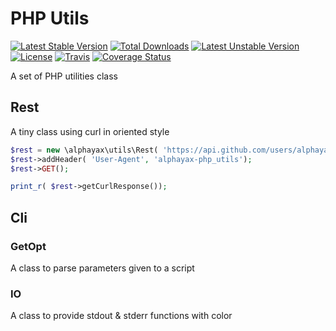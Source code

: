 
# PHP Utils

[![Latest Stable Version](https://poser.pugx.org/alphayax/php_utils/v/stable)](https://packagist.org/packages/alphayax/php_utils)
[![Total Downloads](https://poser.pugx.org/alphayax/php_utils/downloads)](https://packagist.org/packages/alphayax/php_utils)
[![Latest Unstable Version](https://poser.pugx.org/alphayax/php_utils/v/unstable)](https://packagist.org/packages/alphayax/php_utils)
[![License](https://poser.pugx.org/alphayax/php_utils/license)](https://packagist.org/packages/alphayax/php_utils)
[![Travis](https://travis-ci.org/alphayax/php_utils.svg)](https://travis-ci.org/alphayax/php_utils)
[![Coverage Status](https://coveralls.io/repos/github/alphayax/php_utils/badge.svg?branch=master)](https://coveralls.io/github/alphayax/php_utils?branch=master)

A set of PHP utilities class

## Rest

A tiny class using curl in oriented style

```php
$rest = new \alphayax\utils\Rest( 'https://api.github.com/users/alphayax/repos');
$rest->addHeader( 'User-Agent', 'alphayax-php_utils');
$rest->GET();

print_r( $rest->getCurlResponse());
```

## Cli

### GetOpt

A class to parse parameters given to a script

### IO

A class to provide stdout & stderr functions with color
